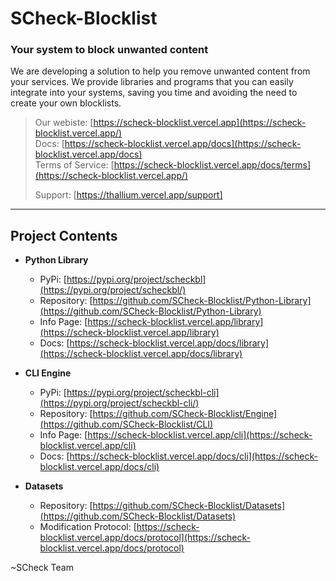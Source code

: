 # SCheck-Blocklist  
### Your system to block unwanted content  

We are developing a solution to help you remove unwanted content from your services. We provide libraries and programs that you can easily integrate into your systems, saving you time and avoiding the need to create your own blocklists.

> Our webiste: [https://scheck-blocklist.vercel.app](https://scheck-blocklist.vercel.app/)<br>
> Docs: [https://scheck-blocklist.vercel.app/docs](https://scheck-blocklist.vercel.app/docs)<br>
> Terms of Service: [https://scheck-blocklist.vercel.app/docs/terms](https://scheck-blocklist.vercel.app/)
>
> Support: [https://thallium.vercel.app/support]

---

## Project Contents

- **Python Library**  
  - PyPi: [https://pypi.org/project/scheckbl](https://pypi.org/project/scheckbl/)
  - Repository: [https://github.com/SCheck-Blocklist/Python-Library](https://github.com/SCheck-Blocklist/Python-Library)
  - Info Page:  [https://scheck-blocklist.vercel.app/library](https://scheck-blocklist.vercel.app/library)
  - Docs:  [https://scheck-blocklist.vercel.app/docs/library](https://scheck-blocklist.vercel.app/docs/library)  

- **CLI Engine**
  - PyPi: [https://pypi.org/project/scheckbl-cli](https://pypi.org/project/scheckbl-cli/)  
  - Repository: [https://github.com/SCheck-Blocklist/Engine](https://github.com/SCheck-Blocklist/CLI)
  - Info Page:  [https://scheck-blocklist.vercel.app/cli](https://scheck-blocklist.vercel.app/cli)
  - Docs:  [https://scheck-blocklist.vercel.app/docs/cli](https://scheck-blocklist.vercel.app/docs/cli)

- **Datasets**  
  - Repository: [https://github.com/SCheck-Blocklist/Datasets](https://github.com/SCheck-Blocklist/Datasets)
  - Modification Protocol:  [https://scheck-blocklist.vercel.app/docs/protocol](https://scheck-blocklist.vercel.app/docs/protocol)

~SCheck Team
